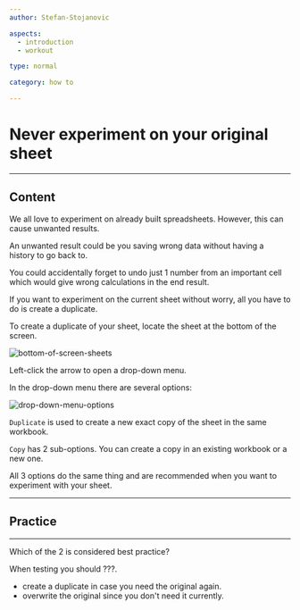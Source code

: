 ```yaml
---
author: Stefan-Stojanovic

aspects:
  - introduction
  - workout

type: normal

category: how to

---
```


# Never experiment on your original sheet

---
## Content

We all love to experiment on already built spreadsheets. However, this can cause unwanted results.

An unwanted result could be you saving wrong data without having a history to go back to.

You could accidentally forget to undo just 1 number from an important cell which would give wrong calculations in the end result.

If you want to experiment on the current sheet without worry, all you have to do is create a duplicate.

To create a duplicate of your sheet, locate the sheet at the bottom of the screen.

![bottom-of-screen-sheets](https://img.enkipro.com/a7b6fb6929ddc6121bc1429fd7043180.png)

Left-click the arrow to open a drop-down menu.

In the drop-down menu there are several options:

![drop-down-menu-options](https://img.enkipro.com/109f8299be66afe3877fedd5ed177f8c.png)

`Duplicate` is used to create a new exact copy of the sheet in the same workbook.

`Copy` has 2 sub-options. You can create a copy in an existing workbook or a new one.

All 3 options do the same thing and are recommended when you want to experiment with your sheet.

---
## Practice

---

Which of the 2 is considered best practice?

When testing you should ???.

* create a duplicate in case you need the original again.
* overwrite the original since you don't need it currently.
